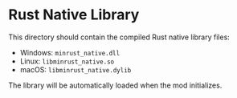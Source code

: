 # Rust Native Library

This directory should contain the compiled Rust native library files:

- Windows: `minrust_native.dll`
- Linux: `libminrust_native.so`
- macOS: `libminrust_native.dylib`

The library will be automatically loaded when the mod initializes.